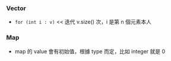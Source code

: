### Vector

- `for (int i : v)` << 迭代 v.size() 次，i 是第 n 個元素本人

### Map

- map 的 value 會有初始值，根據 type 而定，比如 integer 就是 0
